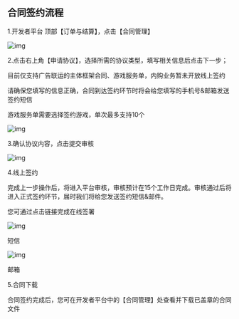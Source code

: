 ## 合同签约流程

1.开发者平台 顶部【订单与结算】，点击【合同管理】

![img](https://arkimg.ark.online/(null)-20240520170602356.png)

2.点击右上角【申请协议】，选择所需的协议类型，填写相关信息后点击下一步；

目前仅支持广告联运的主体框架合同、游戏服务单，内购业务暂未开放线上签约

请确保您填写的信息正确，合同到达签约环节时将会给您填写的手机号&邮箱发送签约短信

游戏服务单需要选择签约游戏，单次最多支持10个

![img](https://arkimg.ark.online/(null)-20240520170602195.png)

3.确认协议内容，点击提交审核

![img](https://arkimg.ark.online/(null)-20240520170602458.png)

4.线上签约

完成上一步操作后，将进入平台审核，审核预计在15个工作日完成。审核通过后将进入正式签约环节，届时我们将给您发送签约短信&邮件。

您可通过点击链接完成在线签署

![img](https://arkimg.ark.online/(null)-20240520170602481.png)

短信

![img](https://arkimg.ark.online/(null)-20240520170602374.png)

邮箱

5.合同下载

合同签约完成后，您可在开发者平台中的【合同管理】处查看并下载已盖章的合同文件